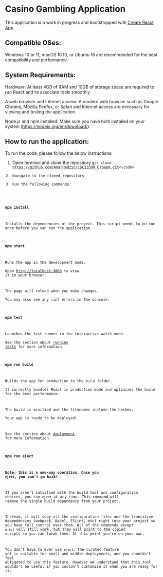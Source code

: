 # Casino Gambling Application

This application is a work in progress and bootstrapped with [Create React App](https://github.com/facebook/create-react-app).

## Compatible OSes:

Windows 10 or 11, macOS 10.10, or Ubuntu 16 are recommended for the best compatibility and performance.

## System Requirements:

Hardware: At least 4GB of RAM and 10GB of storage space are required to run React and its associate tools smoothly.

A web browser and Internet access: A modern web browser such as Google Chrome, Mozilla Firefox, or Safari and Internet access are necessary for viewing and testing the application.

Node.js and npm installed: Make sure you have both installed on your system (https://nodejs.org/en/download/).

## How to run the application:

To run the code, please follow the below instructions:

1. Open terminal and clone the repository
  <code>git clone https://github.com/AmarHadzic/CSCI3300_Group6.git<\code>
3. Navigate to the cloned repository
4. Run the following commands:

### `npm install`

Installs the dependencies of the project. This script needs to be run once before you can run the application.

### `npm start`

Runs the app in the development mode.\
Open [http://localhost:3000](http://localhost:3000) to view it in your browser.

The page will reload when you make changes.\
You may also see any lint errors in the console.

### `npm test`

Launches the test runner in the interactive watch mode.\
See the section about [running tests](https://facebook.github.io/create-react-app/docs/running-tests) for more information.

### `npm run build`

Builds the app for production to the `build` folder.\
It correctly bundles React in production mode and optimizes the build for the best performance.

The build is minified and the filenames include the hashes.\
Your app is ready to be deployed!

See the section about [deployment](https://facebook.github.io/create-react-app/docs/deployment) for more information.

### `npm run eject`

**Note: this is a one-way operation. Once you `eject`, you can't go back!**

If you aren't satisfied with the build tool and configuration choices, you can `eject` at any time. This command will remove the single build dependency from your project.

Instead, it will copy all the configuration files and the transitive dependencies (webpack, Babel, ESLint, etc) right into your project so you have full control over them. All of the commands except `eject` will still work, but they will point to the copied scripts so you can tweak them. At this point you're on your own.

You don't have to ever use `eject`. The curated feature set is suitable for small and middle deployments, and you shouldn't feel obligated to use this feature. However we understand that this tool wouldn't be useful if you couldn't customize it when you are ready for it.
